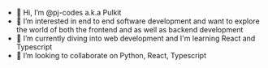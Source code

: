 - 👋 Hi, I’m @pj-codes a.k.a Pulkit
- 👀 I’m interested in end to end software development and want to explore the world of both the frontend and as well as backend development
- 🌱 I’m currently diving into web development and I'm learning React and Typescript
- 💞️ I’m looking to collaborate on Python, React, Typescript

<!---
pj-codes/pj-codes is a ✨ special ✨ repository because its `README.md` (this file) appears on your GitHub profile.
You can click the Preview link to take a look at your changes.
--->
